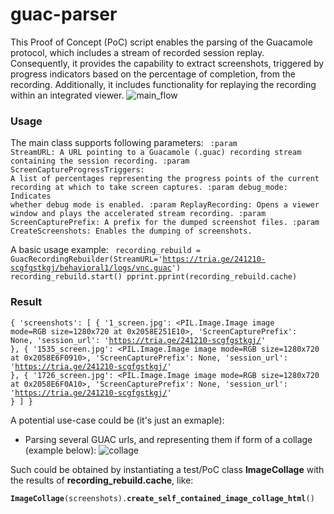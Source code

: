 # guac-parser
This Proof of Concept (PoC) script enables the parsing of the Guacamole protocol, which includes a stream of recorded session replay. 
Consequently, it provides the capability to extract screenshots, triggered by progress indicators based on the percentage of completion, from the recording. 
Additionally, it includes functionality for replaying the recording within an integrated viewer.
![main_flow](https://github.com/user-attachments/assets/68a175e8-14bb-4c01-b85d-797a9723d00f)

### Usage
The main class supports following parameters:
<code>
    :param StreamURL:
        A URL pointing to a Guacamole (.guac) recording stream containing the session recording.
    :param ScreenCaptureProgressTriggers:
        A list of percentages representing the progress points of the current recording at which to take screen captures.
    :param debug_mode:
        Indicates whether debug mode is enabled.
    :param ReplayRecording:
        Opens a viewer window and plays the accelerated stream recording.
    :param ScreenCapturePrefix:
        A prefix for the dumped screenshot files.
    :param CreateScreenshots:
        Enables the dumping of screenshots.
</code>

A basic usage example:
<code>
recording_rebuild = GuacRecordingRebuilder(StreamURL='https://tria.ge/241210-scgfgstkgj/behavioral1/logs/vnc.guac')
recording_rebuild.start()
pprint.pprint(recording_rebuild.cache)
</code>

### Result

<code>{
    'screenshots': [
        {
            '1_screen.jpg': <PIL.Image.Image image mode=RGB size=1280x720 at 0x2058E251E10>,
            'ScreenCapturePrefix': None,
            'session_url': 'https://tria.ge/241210-scgfgstkgj/'
        },
        {
            '1535_screen.jpg': <PIL.Image.Image image mode=RGB size=1280x720 at 0x2058E6F0910>,
            'ScreenCapturePrefix': None,
            'session_url': 'https://tria.ge/241210-scgfgstkgj/'
        },
        {
            '1726_screen.jpg': <PIL.Image.Image image mode=RGB size=1280x720 at 0x2058E6F0A10>,
            'ScreenCapturePrefix': None,
            'session_url': 'https://tria.ge/241210-scgfgstkgj/'
        }
    ]
}
</code>

A potential use-case could be (it's just an exmaple):
- Parsing several GUAC urls, and representing them if form of a collage (example below):
![collage](https://github.com/user-attachments/assets/213b14ba-f4a0-4f7f-94a4-871f2b8882af)

Such could be obtained by instantiating a test/PoC class **ImageCollage** with the results of **recording_rebuild.cache**, like:

<code>**ImageCollage**(screenshots).**create_self_contained_image_collage_html**()</code>
